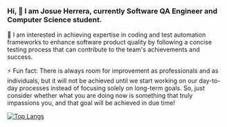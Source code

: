 ### Hi, 👋 I am Josue Herrera, currently Software QA Engineer and Computer Science student. 

🌱 I am interested in achieving expertise in coding and test automation frameworks to enhance software product quality by following a concise testing process that can contribute to the team's achievements and success.

⚡ Fun fact: There is always room for improvement as professionals and as individuals, but it will not be achieved until we start working on our day-to-day processes instead of focusing solely on long-term goals. So, just consider whether what you are doing now is something that truly impassions you, and that goal will be achieved in due time! 

[![Top Langs](https://github-readme-stats-git-masterrstaa-rickstaa.vercel.app/api/top-langs/?username=josh-hrr)](https://github.com/josh-hrr/github-readme-stats)


<!--
**josh-hrr/josh-hrr** is a ✨ _special_ ✨ repository because its `README.md` (this file) appears on your GitHub profile.

Here are some ideas to get you started:

- 🔭 I’m currently working on ...
- 🌱 I’m currently learning ...
- 👯 I’m looking to collaborate on ...
- 🤔 I’m looking for help with ...
- 💬 Ask me about ...
- 📫 How to reach me: ...
- 😄 Pronouns: ...
- ⚡ Fun fact: ...
-->
